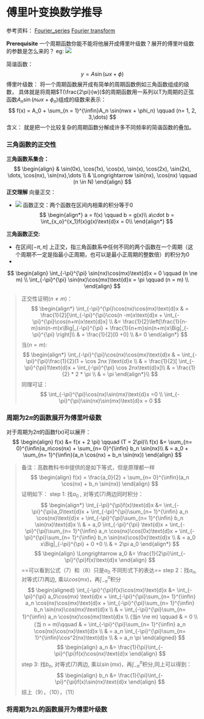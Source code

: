 # 傅里叶变换数学推导
参考资料：
[Fourier_series](https://en.wikipedia.org/wiki/Fourier_series)
[Fourier transform](https://en.wikipedia.org/wiki/Fourier_transform)

**Prerequisite**
一个周期函数你能不能将他展开成傅里叶级数？展开的傅里叶级数的参数是怎么来的？ 
eg:
![](./tempImage/1-1.png)

简谐函数： $$ y = A \sin(\omega x + \phi)$$
傅里叶级数： 将一个周期函数展开成有简单的周期函数例如三角函数组成的级数， 具体就是将周期$T(\frac{2\pi}{w})$的周期函数用一系列以T为周期的正弦函数$A_n\sin(n \omega x + \phi_n)$组成的级数来表示：
$$
f(x) = A_0  + \sum_{n = 1}^{\infin}A_n \sin(nwx + \phi_n) \qquad (n= 1, 2, 3,\dots)
$$
含义： 就是把一个比较复杂的周期函数分解成许多不同频率的简谐函数的叠加。

### **三角函数的正交性**
**三角函数系集合：**
$$
\begin{align}
    & \sin(0x), \cos(1x), \cos(x), \sin(x), \cos(2x), \sin(2x), \dots, \cos(nx), \sin(nx),\dots \\
    & \Longrightarrow \sin(nx), \cos(nx)    \qquad   (n \in N)
\end{align}
$$
**正交理解**
向量正交：
* ![](./tempImage/1-2.png)
函数正交：两个函数在区间内相乘的积分等于0
$$
\begin{align*}
    a = f(x)  \qquad   b = g(x)\\
    a\cdot b = \int_{x_o}^{x_1}f(x)g(x)\text{d}x = 0\\
\end{align*}
$$

**三角函数正交:**
* 在区间$[-\pi, \pi]$ 上正交，指三角函数系中任何不同的两个函数在一个周期（这个周期不一定是指最小正周期，也可以是最小正周期的整数倍）的积分为0
* 
$$
\begin{align}
    \int_{-\pi}^{\pi} \sin(nx)\cos(mx)\text{d}x = 0  \qquad (n \ne m) \\
    \int_{-\pi}^{\pi} \sin(nx)\cos(mx)\text{d}x = \pi \qquad (n = m) \\
\end{align}
$$
>正交性证明$(n \ne m)$：
$$
\begin{align*}
    \int_{-\pi}^{\pi}\cos(nx)\cos(mx)\text{d}x & = \frac{1}{2}[\int_{-\pi}^{\pi}\cos(n -m)x\text{d}x + \int_{-\pi}^{\pi}\cos(n+m)x\text{d}x] \\
    &= \frac{1}{2}\left[\frac{1}{n-m}sin(n-m)x\Big|_{-\pi}^{\pi} + \frac{1}{n+m}sin(n+m)x\Big|_{-\pi}^{\pi} \right]\\
    & = \frac{1}{2}[0 +0] \\
    &= 0
\end{align*}
$$
当$(n = m)$:
$$
\begin{align*}
\int_{-\pi}^{\pi}\cos(nx)\cos(mx)\text{d}x  & = \int_{-\pi}^{\pi}\frac{1}{2}(1 + \cos 2nx )\text{d}x \\
& = \frac{1}{2}[ \int_{-\pi}^{\pi}1\text{d}x + \int_{-\pi}^{\pi} \cos 2nx\text{d}x]\\
& = \frac{1}{2} * 2 * \pi \\
& = \pi
\end{align*}\\
$$
同理可证： 
$$
\int_{-\pi}^{\pi}\cos(nx)\sin(mx)\text{d}x =0  \\
\int_{-\pi}^{\pi}\sin(nx)\sin(mx)\text{d}x = 0
$$
  
### 周期为$2\pi$的函数展开为傅里叶级数
对于周期为$2\pi$的函数f(x)可以展开：
$$
\begin{align}
    f(x) &= f(x + 2 \pi) \qquad   (T = 2\pi)\\
    f(x) &= \sum_{n= 0}^{\infin}a_n\cos(nx) + \sum_{n= 0}^{\infin} b_n \sin(nx)\\
    & = a_0 + \sum_{n= 1}^{\infin}(a_n \cos(nx) + b_n \sin(nx))
\end{align}
$$
>备注：高数教科书中提供的是如下等式，但是原理都一样
$$
\begin{align}
    f(x) = \frac{a_0}{2} + \sum_{n= 0}^{\infin}(a_n \cos(nx) + b_n \sin(nx))
\end{align}
$$
证明如下：
step 1: 找$a_0$ , 对等式(7)两边同时积分：
$$
\begin{align*}
    \int_{-\pi}^{\pi}f(x)\text{d}x &= \int_{-\pi}^{\pi}a_0\text{d}x + \int_{-\pi}^{\pi}\sum_{n= 1}^{\infin} a_n \cos(nx)\text{d}x +  \int_{-\pi}^{\pi}\sum_{n= 1}^{\infin} b_n \sin(nx)\text{d}x \\
    & = a_0 \int_{-\pi}^{\pi} \text{d}x + \int_{-\pi}^{\pi}\sum_{n= 1}^{\infin} a_n \cos(nx)\cos(0x)\text{d}x +  \int_{-\pi}^{\pi}\sum_{n= 1}^{\infin} b_n \sin(nx)\cos(0x)\text{d}x \\
    & = a_0 x\Big|_{-\pi}^{\pi} + 0 +0 \\
    & = 2\pi a_0 
\end{align*}
$$
$$
\begin{align}
    \Longrightarrow a_0 &= \frac{1}{2\pi}\int_{-\pi}^{\pi}f(x)\text{d}x  
\end{align}
$$
> ==可以看到公式（7）和（8）只是$a_0$ 不同形式下的表达==
>step 2：找$a_n$, 对等式(7)两边, 乘以$cos(mx)$，再$\int_{-\pi}^{\pi}$积分
$$
\begin{aligned}
     \int_{-\pi}^{\pi}f(x)\cos(mx)\text{d}x &=  \int_{-\pi}^{\pi} a_0\cos(mx) \text{d}x + \int_{-\pi}^{\pi}\sum_{n= 1}^{\infin} a_n \cos(nx)\cos(mx)\text{d}x +  \int_{-\pi}^{\pi}\sum_{n= 1}^{\infin} b_n \sin(nx)\cos(mx)\text{d}x \\
     & = \int_{-\pi}^{\pi}\sum_{n= 1}^{\infin} a_n \cos(nx)\cos(mx)\text{d}x  \\
     (当n \ne m) \qquad  & = 0 \\
 (当 n = m)\qquad & = \int_{-\pi}^{\pi}\sum_{n= 1}^{\infin} a_n \cos(nx)\cos(nx)\text{d}x \\
 & = a_n \int_{-\pi}^{\pi}\sum_{n= 1}^{\infin}\cos^2(nx)\text{d}x \\
 & = a_n \pi
\end{aligned}
$$
$$
\begin{align}
    a_n &= \frac{1}{\pi}\int_{-\pi}^{\pi}f(x)\cos(nx)\text{d}x  
\end{align}
$$
>step 3: 找$b_n$, 对等式(7)两边, 乘以$\sin(mx)$，再$\int_{-\pi}^{\pi}$积分,同上可以得到：
$$
\begin{align}
    b_n &= \frac{1}{\pi}\int_{-\pi}^{\pi}f(x)\sin(nx)\text{d}x  
\end{align}
$$
综上（9），（10），（11）



### 将周期为2L的函数展开为傅里叶级数